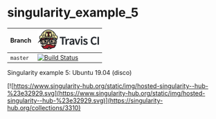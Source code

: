 # singularity_example_5


Branch|[![Travis CI logo](pics/TravisCI.png)](https://travis-ci.org)
---|---
`master`|[![Build Status](https://travis-ci.org/richelbilderbeek/singularity_example_5.svg?branch=master)](https://travis-ci.org/richelbilderbeek/singularity_example_5)

Singularity example 5: Ubuntu 19.04 (disco)

[![https://www.singularity-hub.org/static/img/hosted-singularity--hub-%23e32929.svg](https://www.singularity-hub.org/static/img/hosted-singularity--hub-%23e32929.svg)](https://singularity-hub.org/collections/3310)
